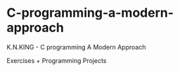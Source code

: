 # C-programming-a-modern-approach
K.N.KING - C programming A Modern Approach

Exercises +
Programming Projects 
